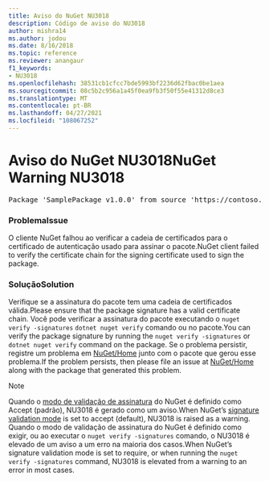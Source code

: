 ```yaml
---
title: Aviso do NuGet NU3018
description: Código de aviso do NU3018
author: mishra14
ms.author: jodou
ms.date: 8/16/2018
ms.topic: reference
ms.reviewer: anangaur
f1_keywords:
- NU3018
ms.openlocfilehash: 38531cb1cfcc7bde5993bf2236d62fbac0be1aea
ms.sourcegitcommit: 08c5b2c956a1a45f0ea9fb3f50f55e41312d8ce3
ms.translationtype: MT
ms.contentlocale: pt-BR
ms.lasthandoff: 04/27/2021
ms.locfileid: "108067252"
---
```

# <a name="nuget-warning-nu3018"></a><span data-ttu-id="b9c2e-103">Aviso do NuGet NU3018</span><span class="sxs-lookup"><span data-stu-id="b9c2e-103">NuGet Warning NU3018</span></span>

<pre>Package 'SamplePackage v1.0.0' from source 'https://contoso.com/index.json': The primary signature's signing certificate is not trusted by the trust provider.</pre>

### <a name="issue"></a><span data-ttu-id="b9c2e-104">Problema</span><span class="sxs-lookup"><span data-stu-id="b9c2e-104">Issue</span></span>

<span data-ttu-id="b9c2e-105">O cliente NuGet falhou ao verificar a cadeia de certificados para o certificado de autenticação usado para assinar o pacote.</span><span class="sxs-lookup"><span data-stu-id="b9c2e-105">NuGet client failed to verify the certificate chain for the signing certificate used to sign the package.</span></span>

### <a name="solution"></a><span data-ttu-id="b9c2e-106">Solução</span><span class="sxs-lookup"><span data-stu-id="b9c2e-106">Solution</span></span>

<span data-ttu-id="b9c2e-107">Verifique se a assinatura do pacote tem uma cadeia de certificados válida.</span><span class="sxs-lookup"><span data-stu-id="b9c2e-107">Please ensure that the package signature has a valid certificate chain.</span></span> <span data-ttu-id="b9c2e-108">Você pode verificar a assinatura do pacote executando o `nuget verify -signatures` `dotnet nuget verify` comando ou no pacote.</span><span class="sxs-lookup"><span data-stu-id="b9c2e-108">You can verify the package signature by running the `nuget verify -signatures` or `dotnet nuget verify` command on the package.</span></span> <span data-ttu-id="b9c2e-109">Se o problema persistir, registre um problema em [NuGet/Home](https://github.com/NuGet/Home/issues) junto com o pacote que gerou esse problema.</span><span class="sxs-lookup"><span data-stu-id="b9c2e-109">If the problem persists, then please file an issue at [NuGet/Home](https://github.com/NuGet/Home/issues) along with the package that generated this problem.</span></span>

> [!Note]
> <span data-ttu-id="b9c2e-110">Quando o [modo de validação de assinatura](../../consume-packages/installing-signed-packages.md#configure-package-signature-requirements) do NuGet é definido como Accept (padrão), NU3018 é gerado como um aviso.</span><span class="sxs-lookup"><span data-stu-id="b9c2e-110">When NuGet’s [signature validation mode](../../consume-packages/installing-signed-packages.md#configure-package-signature-requirements) is set to accept (default), NU3018 is raised as a warning.</span></span>
> <span data-ttu-id="b9c2e-111">Quando o modo de validação de assinatura do NuGet é definido como exigir, ou ao executar o `nuget verify -signatures` comando, o NU3018 é elevado de um aviso a um erro na maioria dos casos.</span><span class="sxs-lookup"><span data-stu-id="b9c2e-111">When NuGet’s signature validation mode is set to require, or when running the `nuget verify -signatures` command, NU3018 is elevated from a warning to an error in most cases.</span></span>
